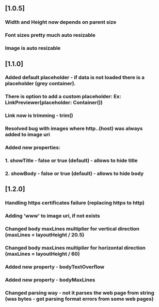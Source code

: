 ## [1.0.5]
### Width and Height now depends on parent size
### Font sizes pretty much auto resizable
### Image is auto resizable

## [1.1.0]
### Added default placeholder - if data is not loaded there is a placeholder (grey container).
### There is option to add a custom placeholder: Ex: LinkPreviewer(placeholder: Container())
### Link now is trimming - trim()
### Resolved bug with images where http..(host) was always added to image uri
### Added new properties: 
### 1. showTitle - false or true (default) - allows to hide title
### 2. showBody - false or true (default) - allows to hide body

## [1.2.0]
### Handling https certificates failure (replacing https to http)
### Adding 'www' to image uri, if not exists
### Changed body maxLines multiplier for vertical direction (maxLines = layoutHeight / 20.5)
### Changed body maxLines multiplier for horizontal direction (maxLines = layoutHeight / 60)
### Added new property - bodyTextOverflow
### Added new property - bodyMaxLines
### Changed parsing way - not it parses the web page from string (was bytes - got parsing format errors from some web pages)